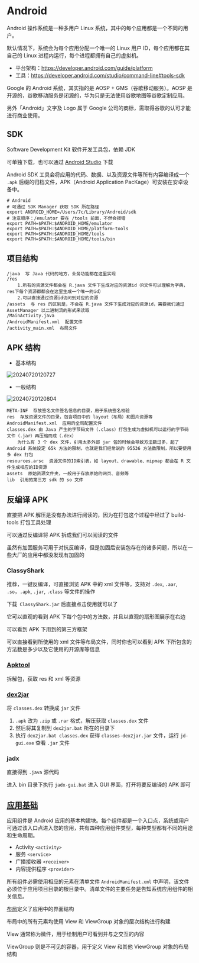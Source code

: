 # Android

Android 操作系统是一种多用户 Linux 系统，其中的每个应用都是一个不同的用户。

默认情况下，系统会为每个应用分配一个唯一的 Linux 用户 ID，每个应用都在其自己的 Linux 进程内运行，每个进程都拥有自己的虚拟机。

- 平台架构：<https://developer.android.com/guide/platform>
- 工具：<https://developer.android.com/studio/command-line#tools-sdk>

Google 的 Android 系统，其实指的是 AOSP + GMS（谷歌移动服务）。AOSP 是开源的，谷歌移动服务是闭源的，华为只是无法使用谷歌地图等谷歌定制应用。

另外「Android」文字及 Logo 属于 Google 公司的商标，需取得谷歌的认可才能进行商业使用。

## SDK

Software Development Kit 软件开发工具包，依赖 JDK

可单独下载，也可以通过 [Android Studio](https://developer.android.google.cn/studio/intro) 下载

Android SDK 工具会将应用的代码、数据、以及资源文件等所有内容编译成一个 `.apk` 后缀的归档文件，APK（Android Application PacKage）可安装在安卓设备中。

```shell
# Android
# 可通过 SDK Manager 获取 SDK 所在路径
export ANDROID_HOME=/Users/7c/Library/Android/sdk
# 注意顺序：/emulator 要在 /tools 前面，不然会报错
export PATH=$PATH:$ANDROID_HOME/emulator
export PATH=$PATH:$ANDROID_HOME/platform-tools
export PATH=$PATH:$ANDROID_HOME/tools
export PATH=$PATH:$ANDROID_HOME/tools/bin
```

## 项目结构

```text
/java  写 Java 代码的地方，业务功能都在这里实现
/res
    1.所有的资源文件都会在 R.java 文件下生成对应的资源id（R文件可以理解为字典，res下每个资源都都会在这里生成一个唯一的id）
    2.可以直接通过资源id访问到对应的资源
/assets  与 res 的区别是，不会在 R.java 文件下生成对应的资源id，需要我们通过 AssetManager 以二进制流的形式来读取
/MainActivity.java
/AndroidManifest.xml  配置文件
/activity_main.xml  布局文件
```

## APK 结构

- 基本结构

![20240720120727](https://image.zuoright.com/20240720120727.png)

- 一般结构

![20240720120804](https://image.zuoright.com/20240720120804.png)

```text
META-INF  存放签名文件签名信息的目录，用于系统签名校验
res  存放资源文件的目录，包含项目中的 layout（布局）和图片资源等
AndroidManifest.xml  应用的全局配置文件
classes.dex 由 Java 产生的字节码文件（.class）打包生成为虚拟机可以运行的字节码文件（.jar）再压缩而成（.dex）
    为什么有 3 个 dex 文件，引用太多外部 jar 包的时候会导致方法数过多，超了 Android 系统设定 65k 方法的限制，也就是我们经常说的 95536 方法数限制，所以要使用多 dex 打包
resources.arsc  资源文件的ID索引表，如 layout、drawable、mipmap 都会在 R 文件生成相应的ID资源
assets  原始资源文件夹，一般用于存放原始的网页、音频等
lib  引用的第三方 sdk 的 so 文件
```

## 反编译 APK

直接把 APK 解压是没有办法进行阅读的，因为在打包这个过程中经过了 build-tools 打包工具处理

可以通过反编译将 APK 拆成我们可以阅读的文件

虽然有加固服务可用于对抗反编译，但是加固后安装包存在的诸多问题，所以在一些大厂的应用中都没发现有加固的

### ClassyShark

推荐，一键反编译，可直接浏览 APK 中的 xml 文件等，支持对 `.dex`, `.aar`, `.so`，`.apk`, `.jar`, `.class` 等文件的操作

下载` ClassyShark.jar` 后直接点击使用就可以了

它可以直观的看到 APK 下每个包中的方法数，并且以直观的扇形图展示在右边

可以看到 APK 下用到的第三方框架

可以直接看到所使用的 xml 文件等布局文件，同时你也可以看到 APK 下所包含的方法数是多少以及它使用的开源库等信息

### [Apktool](https://apktool.org/docs/install/)

拆解包，获取 res 和 xml 等资源

### [dex2jar](https://github.com/pxb1988/dex2jar/releases)

将 `classes.dex` 转换成 `jar` 文件

1. `.apk` 改为 `.zip` 或 `.rar` 格式，解压获取 `classes.dex` 文件
2. 然后将其复制到 `dex2jar.bat` 所在的目录下
3. 执行 `dex2jar.bat classes.dex` 获得 `classes-dex2jar.jar` 文件，运行 `jd-gui.exe` 查看 `.jar` 文件

### jadx

直接得到 `.java` 源代码

进入 bin 目录下执行 `jadx-gui.bat` 进入 GUI 界面，打开将要反编译的 APK 即可

## [应用基础](https://developer.android.com/guide/components/fundamentals)

应用组件是 Android 应用的基本构建块。每个组件都是一个入口点，系统或用户可通过该入口点进入您的应用，共有四种应用组件类型，每种类型都有不同的用途和生命周期。

- Activity `<activity>`
- 服务 `<service>`
- 广播接收器 `<receiver>`
- 内容提供程序 `<provider>`

所有组件必需使用相应的元素在清单文件 `AndroidManifest.xml` 中声明，该文件必须位于应用项目目录的根目录中。清单文件的主要任务是告知系统应用组件的相关信息。

[布局](https://developer.android.com/guide/topics/ui/declaring-layout)定义了应用中的界面结构

布局中的所有元素均使用 View 和 ViewGroup 对象的层次结构进行构建

View 通常称为微件，用于绘制用户可看到并与之交互的内容

ViewGroup 则是不可见的容器，用于定义 View 和其他 ViewGroup 对象的布局结构
